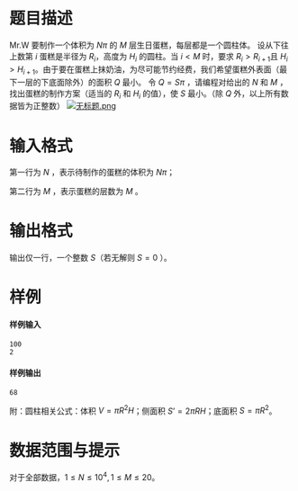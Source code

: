 
# 题目描述

Mr.W 要制作一个体积为 $N\pi$ 的 $M$ 层生日蛋糕，每层都是一个圆柱体。 
设从下往上数第 $i$ 蛋糕是半径为 $R_i$，高度为 $H_i$ 的圆柱。当 $i<M$ 时，要求  $R_i>R_{i+1}$且 $H_i >H_{i+1}$。由于要在蛋糕上抹奶油，为尽可能节约经费，我们希望蛋糕外表面（最下一层的下底面除外）的面积 $Q$ 最小。 
令 $Q =Sπ$ ，请编程对给出的 $N$ 和 $M$ ，找出蛋糕的制作方案（适当的 $R_i$ 和 $H_i$ 的值），使 $S$ 最小。（除 $Q$ 外，以上所有数据皆为正整数） 
[![无标题.png](source/loj/10019/img/aHR0cHM6Ly9pLmxvbGkubmV0LzIwMTgvMDcvMDQvNWIzYzEzZGIyYmY5Yy5wbmc=.png)](https://i.loli.net/2018/07/04/5b3c13db2bf9c.png)

# 输入格式

第一行为 $N$ ，表示待制作的蛋糕的体积为 $N\pi$；

第二行为 $M$ ，表示蛋糕的层数为 $M$ 。


# 输出格式

输出仅一行，一个整数 $S$（若无解则 $S=0$ ）。

# 样例

#### 样例输入
```plain
100
2
```

#### 样例输出
```plain
68
```

附：圆柱相关公式：体积 $V=\pi R^2H$；侧面积 $S’=2\pi RH$；底面积 $S=\pi R^2$。

# 数据范围与提示

对于全部数据，$1 \leq N \leq 10^4,1 \leq M \leq 20$。

